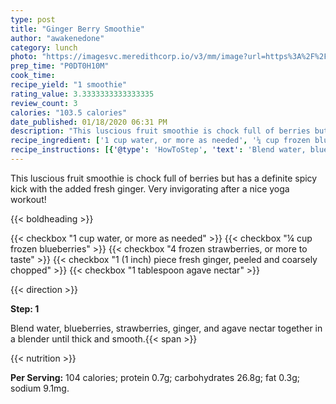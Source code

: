 ```yaml
---
type: post
title: "Ginger Berry Smoothie"
author: "awakenedone"
category: lunch
photo: "https://imagesvc.meredithcorp.io/v3/mm/image?url=https%3A%2F%2Fimages.media-allrecipes.com%2Fuserphotos%2F1118883.jpg"
prep_time: "P0DT0H10M"
cook_time: 
recipe_yield: "1 smoothie"
rating_value: 3.3333333333333335
review_count: 3
calories: "103.5 calories"
date_published: 01/18/2020 06:31 PM
description: "This luscious fruit smoothie is chock full of berries but has a definite spicy kick with the added fresh ginger. Very invigorating after a nice yoga workout!"
recipe_ingredient: ['1 cup water, or more as needed', '¼ cup frozen blueberries', '4 frozen strawberries, or more to taste', '1 (1 inch) piece fresh ginger, peeled and coarsely chopped', '1 tablespoon agave nectar']
recipe_instructions: [{'@type': 'HowToStep', 'text': 'Blend water, blueberries, strawberries, ginger, and agave nectar together in a blender until thick and smooth.\n'}]
---
```


This luscious fruit smoothie is chock full of berries but has a definite spicy kick with the added fresh ginger. Very invigorating after a nice yoga workout! 

{{< boldheading >}}

{{< checkbox "1 cup water, or more as needed" >}}
{{< checkbox "¼ cup frozen blueberries" >}}
{{< checkbox "4  frozen strawberries, or more to taste" >}}
{{< checkbox "1 (1 inch) piece fresh ginger, peeled and coarsely chopped" >}}
{{< checkbox "1 tablespoon agave nectar" >}}


{{< direction >}}

**Step: 1**

Blend water, blueberries, strawberries, ginger, and agave nectar together in a blender until thick and smooth.{{< span >}}

{{< nutrition >}}

**Per Serving:** 104 calories; protein 0.7g; carbohydrates 26.8g; fat 0.3g; sodium 9.1mg.